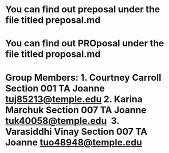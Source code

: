 # You can find out preposal under the file titled preposal.md
# You can find out PROposal under the file titled proposal.md
# Group Members: 1. Courtney Carroll Section 001 TA Joanne tuj85213@temple.edu 2. Karina Marchuk Section 007 TA Joanne tuk40058@temple.edu  3. Varasiddhi Vinay Section 007 TA Joanne tuo48948@temple.edu
